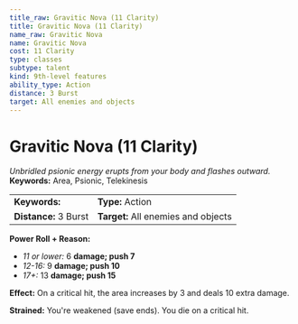 ```yaml
---
title_raw: Gravitic Nova (11 Clarity)
title: Gravitic Nova (11 Clarity)
name_raw: Gravitic Nova
name: Gravitic Nova
cost: 11 Clarity
type: classes
subtype: talent
kind: 9th-level features
ability_type: Action
distance: 3 Burst
target: All enemies and objects
---
```


# Gravitic Nova (11 Clarity)

*Unbridled psionic energy erupts from your body and flashes outward.* **Keywords:** Area, Psionic, Telekinesis

|                       |                                     |
| :-------------------- | :---------------------------------- |
| **Keywords:**         | **Type:** Action                    |
| **Distance:** 3 Burst | **Target:** All enemies and objects |

**Power Roll + Reason:**

- *11 or lower:* 6 **damage; push 7**
- *12-16:* 9 **damage; push 10**
- *17+:* 13 **damage; push 15**

**Effect:** On a critical hit, the area increases by 3 and deals 10 extra damage.

**Strained:** You're weakened (save ends). You die on a critical hit.
